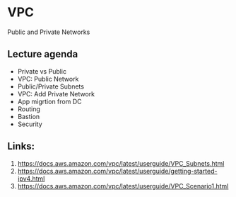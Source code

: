 # VPC
Public and Private Networks

## Lecture agenda

  * Private vs Public
  * VPC: Public Network
  * Public/Private Subnets
  * VPC: Add Private Network
  * App migrtion from DC
  * Routing
  * Bastion
  * Security
  
  



## Links:

1. https://docs.aws.amazon.com/vpc/latest/userguide/VPC_Subnets.html
2. https://docs.aws.amazon.com/vpc/latest/userguide/getting-started-ipv4.html
3. https://docs.aws.amazon.com/vpc/latest/userguide/VPC_Scenario1.html

